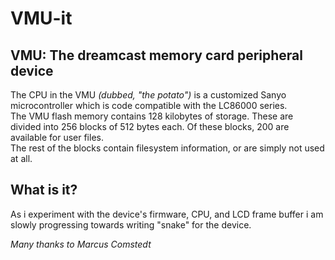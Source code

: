 VMU-it
======

VMU: The dreamcast memory card peripheral device  
------------------------------------------------

The CPU in the VMU _(dubbed, "the potato")_ is a customized Sanyo microcontroller which is code compatible with the LC86000 series.  
The VMU flash memory contains 128 kilobytes of storage. These are divided into 256 blocks of 512 bytes each. Of these blocks, 200 are available for user files.  
The rest of the blocks contain filesystem information, or are simply not used at all.  

  
  
What is it?
-----------
  
As i experiment with the device's firmware, CPU, and LCD frame buffer i am slowly progressing towards writing "snake" for the device.
  
  
  
  
  
  
  

_Many thanks to Marcus Comstedt_
